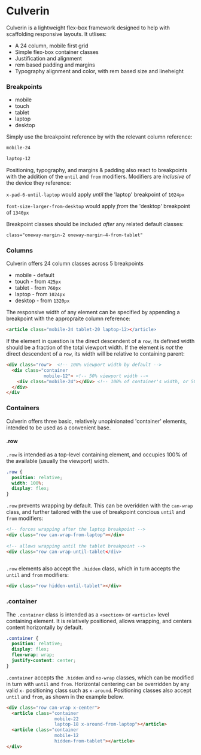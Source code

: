 # Culverin

Culverin is a lightweight flex-box framework designed to help with scaffolding responsive layouts. It utlises:

* A 24 column, mobile first grid 
* Simple flex-box container classes
* Justification and alignment 
* rem based padding and margins
* Typography alignment and color, with rem based size and lineheight 


### Breakpoints

* mobile
* touch
* tablet
* laptop
* desktop

Simply use the breakpoint reference by with the relevant column reference:

```html
mobile-24
```

```html
laptop-12
```

Positioning, typography, and margins & padding also react to breakpoints with the addition of the `until` and `from` modifiers. Modifiers are _inclusive_ of the device they reference:

`x-pad-6-until-laptop` would apply _until_ the 'laptop' breakpoint of `1024px`

`font-size-larger-from-desktop` would apply _from_ the 'desktop' breakpoint of `1340px`

Breakpoint classes should be included _after_ any related default classes:

```html
class="oneway-margin-2 oneway-margin-4-from-tablet"
```

### Columns

Culverin offers 24 column classes across 5 breakpoints

* mobile - default 
* touch - from `425px`
* tablet - from `760px`
* laptop - from `1024px`
* desktop - from `1320px`

The responsive width of any element can be specified by appending a breakpoint with the appropraite column reference:  

```html
<article class="mobile-24 tablet-20 laptop-12></article>
```

If the element in question is the direct descendent of a `row`, its defined width should be a fraction of the total viewport width. 
If the element is _not_ the direct descendent of a `row`, its width will be relative to containing parent:

```html
<div class="row">  <!-- 100% viewport width by default -->
  <div class="container 
              mobile-12"> <!-- 50% viewport width -->
    <div class="mobile-24"></div> <!-- 100% of container's width, or 50% of the viewport -->
  </div> 
</div
```

### Containers

Culverin offers three basic, relatively unopinionated 'container' elements, intended to be used as a convenient base.

#### .row

`.row` is intended as a top-level containing element, and occupies 100% of the available (usually the viewport) width.

```css
.row {
  position: relative;
  width: 100%;
  display: flex;
}
```
`.row` prevents wrapping by default. This can be overidden with the `can-wrap` class, and further tailored with the use of breakpoint concious `until` and `from` modifiers:

```html
<!-- forces wrapping after the laptop breakpoint -->
<div class="row can-wrap-from-laptop"></div>
 
<!-- allows wrapping until the tablet breakpoint -->
<div class="row can-wrap-until-tablet</div>
            
```

`.row` elements also accept the `.hidden` class, which in turn accepts the `until` and `from` modifiers:

```html
<div class="row hidden-until-tablet"></div>
```

### .container

The `.container` class is intended as a `<section>` or `<article>` level containing element. It is relatively positioned, allows wrapping, and centers content horizontally by default.

```css
.container {
  position: relative;
  display: flex;
  flex-wrap: wrap;
  justify-content: center;
}
```

`.container` accepts the `.hidden` and `no-wrap` classes, which can be modified in turn with `until` and `from`. Horizontal centering can be overridden by any valid `x-` positioning class such as `x-around`. Positioning classes also accept `until` and `from`, as shown in the example below.

```html
<div class="row can-wrap x-center">
  <article class="container 
                  mobile-22 
                  laptop-18 x-around-from-laptop"></article>
  <article class="container 
                  mobile-12
                  hidden-from-tablet"></article>
</div>
```












